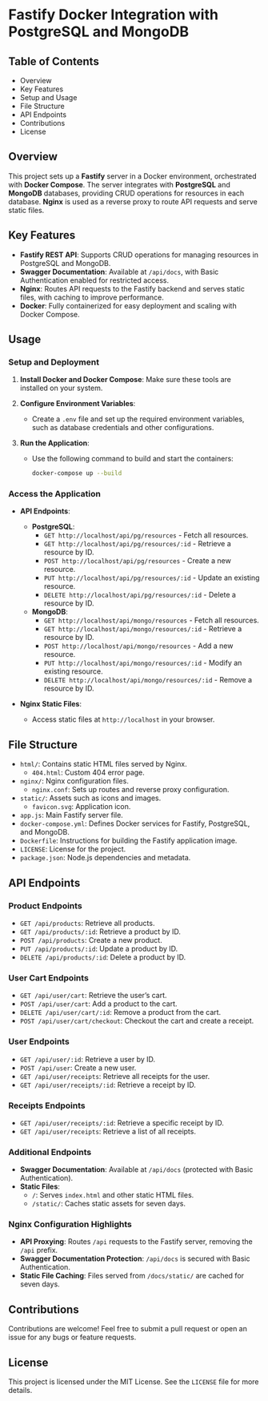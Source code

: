 # Fastify Docker Integration with PostgreSQL and MongoDB

## Table of Contents
- Overview
- Key Features
- Setup and Usage
- File Structure
- API Endpoints
- Contributions
- License

## Overview
This project sets up a **Fastify** server in a Docker environment, orchestrated with **Docker Compose**. The server integrates with **PostgreSQL** and **MongoDB** databases, providing CRUD operations for resources in each database. **Nginx** is used as a reverse proxy to route API requests and serve static files.

## Key Features
- **Fastify REST API**: Supports CRUD operations for managing resources in PostgreSQL and MongoDB.
- **Swagger Documentation**: Available at `/api/docs`, with Basic Authentication enabled for restricted access.
- **Nginx**: Routes API requests to the Fastify backend and serves static files, with caching to improve performance.
- **Docker**: Fully containerized for easy deployment and scaling with Docker Compose.

## Usage

### Setup and Deployment
1. **Install Docker and Docker Compose**: Make sure these tools are installed on your system.

2. **Configure Environment Variables**:
   - Create a `.env` file and set up the required environment variables, such as database credentials and other configurations.

3. **Run the Application**:
   - Use the following command to build and start the containers:
     ```bash
     docker-compose up --build
     ```

### Access the Application
- **API Endpoints**:
  - **PostgreSQL**:
    - `GET http://localhost/api/pg/resources` - Fetch all resources.
    - `GET http://localhost/api/pg/resources/:id` - Retrieve a resource by ID.
    - `POST http://localhost/api/pg/resources` - Create a new resource.
    - `PUT http://localhost/api/pg/resources/:id` - Update an existing resource.
    - `DELETE http://localhost/api/pg/resources/:id` - Delete a resource by ID.
  - **MongoDB**:
    - `GET http://localhost/api/mongo/resources` - Fetch all resources.
    - `GET http://localhost/api/mongo/resources/:id` - Retrieve a resource by ID.
    - `POST http://localhost/api/mongo/resources` - Add a new resource.
    - `PUT http://localhost/api/mongo/resources/:id` - Modify an existing resource.
    - `DELETE http://localhost/api/mongo/resources/:id` - Remove a resource by ID.

- **Nginx Static Files**:
  - Access static files at `http://localhost` in your browser.

## File Structure
- `html/`: Contains static HTML files served by Nginx.
  - `404.html`: Custom 404 error page.
- `nginx/`: Nginx configuration files.
  - `nginx.conf`: Sets up routes and reverse proxy configuration.
- `static/`: Assets such as icons and images.
  - `favicon.svg`: Application icon.
- `app.js`: Main Fastify server file.
- `docker-compose.yml`: Defines Docker services for Fastify, PostgreSQL, and MongoDB.
- `Dockerfile`: Instructions for building the Fastify application image.
- `LICENSE`: License for the project.
- `package.json`: Node.js dependencies and metadata.

## API Endpoints
### Product Endpoints
- `GET /api/products`: Retrieve all products.
- `GET /api/products/:id`: Retrieve a product by ID.
- `POST /api/products`: Create a new product.
- `PUT /api/products/:id`: Update a product by ID.
- `DELETE /api/products/:id`: Delete a product by ID.

### User Cart Endpoints
- `GET /api/user/cart`: Retrieve the user’s cart.
- `POST /api/user/cart`: Add a product to the cart.
- `DELETE /api/user/cart/:id`: Remove a product from the cart.
- `POST /api/user/cart/checkout`: Checkout the cart and create a receipt.

### User Endpoints
- `GET /api/user/:id`: Retrieve a user by ID.
- `POST /api/user`: Create a new user.
- `GET /api/user/receipts`: Retrieve all receipts for the user.
- `GET /api/user/receipts/:id`: Retrieve a receipt by ID.

### Receipts Endpoints
- `GET /api/user/receipts/:id`: Retrieve a specific receipt by ID.
- `GET /api/user/receipts`: Retrieve a list of all receipts.

### Additional Endpoints
- **Swagger Documentation**: Available at `/api/docs` (protected with Basic Authentication).
- **Static Files**:
  - `/`: Serves `index.html` and other static HTML files.
  - `/static/`: Caches static assets for seven days.

### Nginx Configuration Highlights
- **API Proxying**: Routes `/api` requests to the Fastify server, removing the `/api` prefix.
- **Swagger Documentation Protection**: `/api/docs` is secured with Basic Authentication.
- **Static File Caching**: Files served from `/docs/static/` are cached for seven days.

## Contributions
Contributions are welcome! Feel free to submit a pull request or open an issue for any bugs or feature requests.

## License
This project is licensed under the MIT License. See the `LICENSE` file for more details.
